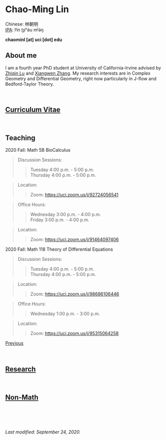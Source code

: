 # Chao-Ming Lin
Chinese: 林朝明    
[IPA](https://en.wikipedia.org/wiki/Help:IPA/Mandarin): lʲín ʈʂʰáu mʲə́ŋ 

**chaominl [at] uci [dot] edu**


## About me
I am a fourth year PhD student at University of California-Irvine advised by [Zhiqin Lu](https://www.math.uci.edu/~zlu/) and [Xiangwen Zhang](https://www.math.uci.edu/~xiangwen/). My research interests are in Complex Geometry and Differential Geometry, right now particularly in J-flow and Bedford-Taylor Theory.

<br />


## [Curriculum Vitae](https://chaominl.github.io/CV)   

<br />


## Teaching
2020 Fall: Math 5B BioCalculus
> Discussion Sessions: 
>> Tuesday 4:00 p.m. - 5:00 p.m.   
>> Thursday 4:00 p.m. - 5:00 p.m. 

> Location: 
>> Zoom: https://uci.zoom.us/j/92724056541

> Office Hours: 
>> Wednesday 3:00 p.m. - 4:00 p.m.   
>> Friday 3:00 p.m. - 4:00 p.m. 

> Location: 
>> Zoom: https://uci.zoom.us/j/91464097406


2020 Fall: Math 118 Theory of Differential Equations
> Discussion Sessions: 
>> Tuesday 4:00 p.m. - 5:00 p.m.   
>> Thursday 4:00 p.m. - 5:00 p.m. 

> Location: 
>> Zoom: https://uci.zoom.us/j/98686106446

> Office Hours: 
>> Wednesday 1:00 p.m. - 3:00 p.m.   

> Location: 
>> Zoom: https://uci.zoom.us/j/95315064258



[Previous](https://chaominl.github.io/TeachingExperience)

<br />


## [Research](https://chaominl.github.io/Research)

<br />

## [Non-Math](https://chaominl.github.io/recreation)

<br />
<br />
<br />


###### Last modified: September 24, 2020.
